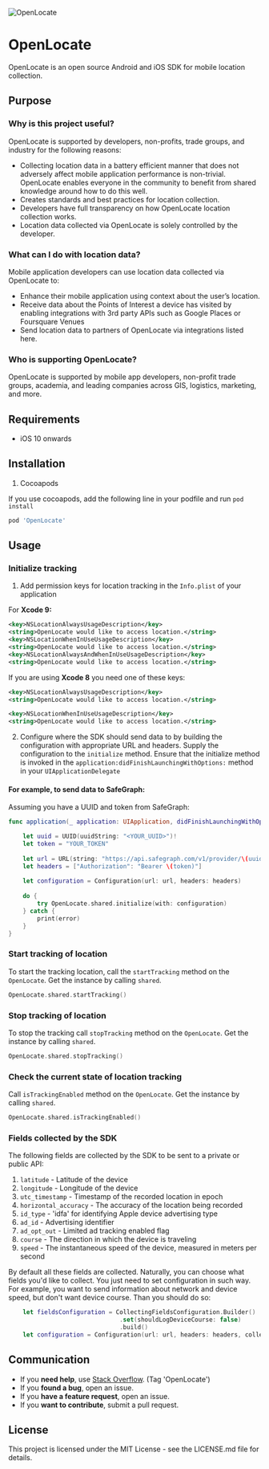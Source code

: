 
![OpenLocate](http://imageshack.com/a/img922/4800/Pihgqn.png)

# OpenLocate

OpenLocate is an open source Android and iOS SDK for mobile location collection.

## Purpose

### Why is this project useful?

OpenLocate is supported by developers, non-profits, trade groups, and industry for the following reasons:

* Collecting location data in a battery efficient manner that does not adversely affect mobile application performance is non-trivial. OpenLocate enables everyone in the community to benefit from shared knowledge around how to do this well.
* Creates standards and best practices for location collection.
* Developers have full transparency on how OpenLocate location collection works.
* Location data collected via OpenLocate is solely controlled by the developer.

### What can I do with location data?

Mobile application developers can use location data collected via OpenLocate to:

* Enhance their mobile application using context about the user’s location.
* Receive data about the Points of Interest a device has visited by enabling integrations with 3rd party APIs such as Google Places or Foursquare Venues
* Send location data to partners of OpenLocate via integrations listed here.

### Who is supporting OpenLocate?

OpenLocate is supported by mobile app developers, non-profit trade groups, academia, and leading companies across GIS, logistics, marketing, and more.

## Requirements
- iOS 10 onwards

## Installation

1. Cocoapods

If you use cocoapods, add the following line in your podfile and run `pod install`

```ruby
pod 'OpenLocate'
```

## Usage

### Initialize tracking

1. Add permission keys for location tracking in the `Info.plist` of your application

For **Xcode 9:**
```xml
<key>NSLocationAlwaysUsageDescription</key>
<string>OpenLocate would like to access location.</string>
<key>NSLocationWhenInUseUsageDescription</key>
<string>OpenLocate would like to access location.</string>
<key>NSLocationAlwaysAndWhenInUseUsageDescription</key>
<string>OpenLocate would like to access location.</string>
```

If you are using **Xcode 8** you need one of these keys:
```xml
<key>NSLocationAlwaysUsageDescription</key>
<string>OpenLocate would like to access location.</string>
```
```xml
<key>NSLocationWhenInUseUsageDescription</key>
<string>OpenLocate would like to access location.</string>
```

2. Configure where the SDK should send data to by building the configuration with appropriate URL and headers. Supply the configuration to the `initialize` method. Ensure that the initialize method is invoked in the `application:didFinishLaunchingWithOptions:` method in your `UIApplicationDelegate`

#### For example, to send data to SafeGraph:

Assuming you have a UUID and token from SafeGraph:

```swift
func application(_ application: UIApplication, didFinishLaunchingWithOptions launchOptions: [UIApplicationLaunchOptionsKey: Any]? ) -> Bool {

    let uuid = UUID(uuidString: "<YOUR_UUID>")!
    let token = "YOUR_TOKEN"
    
    let url = URL(string: "https://api.safegraph.com/v1/provider/\(uuid)/devicelocation")!
    let headers = ["Authorization": "Bearer \(token)"]
    
    let configuration = Configuration(url: url, headers: headers)
    
    do {
        try OpenLocate.shared.initialize(with: configuration)
    } catch {
        print(error)
    }
}
```


### Start tracking of location

To start the tracking location, call the `startTracking` method on the `OpenLocate`. Get the instance by calling `shared`.

```swift
OpenLocate.shared.startTracking()
```


### Stop tracking of location

To stop the tracking call `stopTracking` method on the `OpenLocate`. Get the instance by calling `shared`.

```swift
OpenLocate.shared.stopTracking()
```

### Check the current state of location tracking

Call `isTrackingEnabled` method on the `OpenLocate`. Get the instance by calling `shared`.

```swift
OpenLocate.shared.isTrackingEnabled()
```


### Fields collected by the SDK

The following fields are collected by the SDK to be sent to a private or public API:

1. `latitude` - Latitude of the device
2. `longitude` - Longitude of the device
3. `utc_timestamp` - Timestamp of the recorded location in epoch
4. `horizontal_accuracy` - The accuracy of the location being recorded
5. `id_type` - 'idfa' for identifying Apple device advertising type
6. `ad_id` - Advertising identifier
7. `ad_opt_out` - Limited ad tracking enabled flag
8. `course` - The direction in which the device is traveling
9. `speed` - The instantaneous speed of the device, measured in meters per second

By default all these fields are collected. Naturally, you can choose what fields you'd like to collect. You just need to set configuration in such way.
For example, you want to send information about network and device speed, but don't want device course. Than you should do so:

```swift
    let fieldsConfiguration = CollectingFieldsConfiguration.Builder()
                               .set(shouldLogDeviceCourse: false)
                               .build()
    let configuration = Configuration(url: url, headers: headers, collectingFieldsConfiguration: fieldsConfiguration)
```

## Communication

- If you **need help**, use [Stack Overflow](https://stackoverflow.com). (Tag 'OpenLocate') 
- If you **found a bug**, open an issue.
- If you **have a feature request**, open an issue.
- If you **want to contribute**, submit a pull request.

## License

This project is licensed under the MIT License - see the LICENSE.md file for details.
